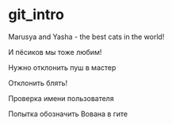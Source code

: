 # git_intro

Marusya and Yasha - the best cats in the world!

И пёсиков мы тоже любим!

Нужно отклонить пуш в мастер

Отклонить блять!

Проверка имени пользователя

Попытка обозначить Вована в гите